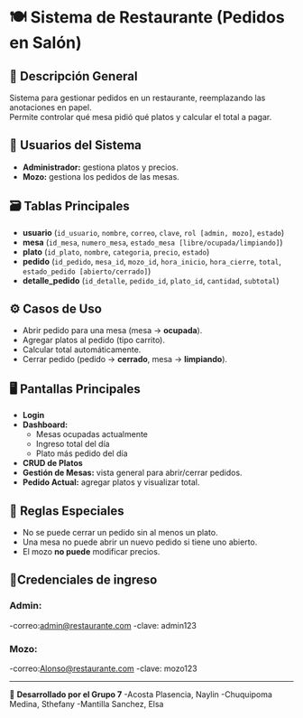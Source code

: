 # 🍽️ Sistema de Restaurante (Pedidos en Salón)

## 📖 Descripción General
Sistema para gestionar pedidos en un restaurante, reemplazando las anotaciones en papel.  
Permite controlar qué mesa pidió qué platos y calcular el total a pagar.

## 👥 Usuarios del Sistema
- **Administrador:** gestiona platos y precios.  
- **Mozo:** gestiona los pedidos de las mesas.

## 🗃️ Tablas Principales
- **usuario** (`id_usuario`, `nombre`, `correo`, `clave`, `rol [admin, mozo]`, `estado`)
- **mesa** (`id_mesa`, `numero_mesa`, `estado_mesa [libre/ocupada/limpiando]`)
- **plato** (`id_plato`, `nombre`, `categoria`, `precio`, `estado`)
- **pedido** (`id_pedido`, `mesa_id`, `mozo_id`, `hora_inicio`, `hora_cierre`, `total`, `estado_pedido [abierto/cerrado]`)
- **detalle_pedido** (`id_detalle`, `pedido_id`, `plato_id`, `cantidad`, `subtotal`)

## ⚙️ Casos de Uso
- Abrir pedido para una mesa (mesa → **ocupada**).  
- Agregar platos al pedido (tipo carrito).  
- Calcular total automáticamente.  
- Cerrar pedido (pedido → **cerrado**, mesa → **limpiando**).

## 🖥️ Pantallas Principales
- **Login**
- **Dashboard:**
  - Mesas ocupadas actualmente  
  - Ingreso total del día  
  - Plato más pedido del día
- **CRUD de Platos**
- **Gestión de Mesas:** vista general para abrir/cerrar pedidos.  
- **Pedido Actual:** agregar platos y visualizar total.

## 🚫 Reglas Especiales
- No se puede cerrar un pedido sin al menos un plato.  
- Una mesa no puede abrir un nuevo pedido si tiene uno abierto.  
- El mozo **no puede** modificar precios.

## 🪪Credenciales de ingreso
### Admin:
-correo:admin@restaurante.com 
-clave: admin123

### Mozo:
-correo:Alonso@restaurante.com 
-clave: mozo123

---

📌 **Desarrollado por el Grupo 7**
-Acosta Plasencia, Naylin 
-Chuquipoma Medina, Sthefany
-Mantilla Sanchez, Elsa
